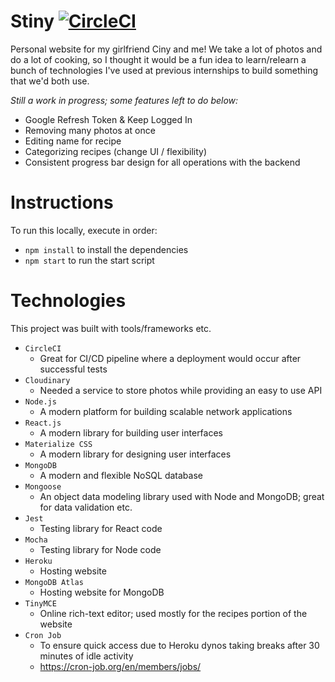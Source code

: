 # Stiny [![CircleCI](https://circleci.com/gh/sensui7/stiny-prod.svg?style=svg)](https://circleci.com/gh/sensui7/stiny-prod)
Personal website for my girlfriend Ciny and me! We take a lot of photos and do a lot of cooking, so I thought it would be a fun idea to learn/relearn a bunch of technologies I've used at previous internships to build something that we'd both use.

*Still a work in progress; some features left to do below:*
- Google Refresh Token & Keep Logged In
- Removing many photos at once
- Editing name for recipe
- Categorizing recipes (change UI / flexibility)
- Consistent progress bar design for all operations with the backend

# Instructions
To run this locally, execute in order:
- `npm install` to install the dependencies
- `npm start` to run the start script

# Technologies
This project was built with tools/frameworks etc.
- `CircleCI`
  - Great for CI/CD pipeline where a deployment would occur after successful tests
- `Cloudinary`
  - Needed a service to store photos while providing an easy to use API
- `Node.js`
  - A modern platform for building scalable network applications
- `React.js` 
  - A modern library for building user interfaces
- `Materialize CSS` 
  - A modern library for designing user interfaces
- `MongoDB`
  - A modern and flexible NoSQL database
- `Mongoose`
  - An object data modeling library used with Node and MongoDB; great for data validation etc.
- `Jest`
  - Testing library for React code
- `Mocha`
  - Testing library for Node code
- `Heroku`
  - Hosting website
- `MongoDB Atlas`
  - Hosting website for MongoDB
- `TinyMCE`
  - Online rich-text editor; used mostly for the recipes portion of the website
- `Cron Job`
  - To ensure quick access due to Heroku dynos taking breaks after 30 minutes of idle activity
  - https://cron-job.org/en/members/jobs/
